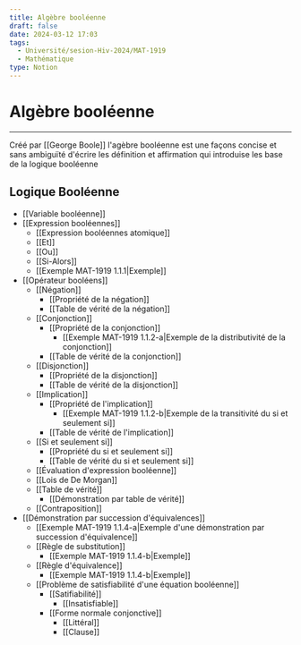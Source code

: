 ```yaml
---
title: Algèbre booléenne
draft: false
date: 2024-03-12 17:03
tags:
  - Université/sesion-Hiv-2024/MAT-1919
  - Mathématique
type: Notion
---
```

# Algèbre booléenne
----
Créé par [[George Boole]] l'agèbre booléenne est une façons concise et sans ambiguïté d'écrire les définition et affirmation qui introduise les base de la logique booléenne 
## Logique Booléenne
- [[Variable booléenne]]
- [[Expression booléennes]]
	- [[Expression booléennes atomique]] 
	- [[Et]]
	- [[Ou]]
	- [[Si-Alors]]
	- [[Exemple MAT-1919 1.1.1|Exemple]]
- [[Opérateur booléens]]
	- [[Négation]]
		- [[Propriété de la négation]]
		- [[Table de vérité de la négation]]
	- [[Conjonction]]
		- [[Propriété de la conjonction]]
			- [[Exemple MAT-1919 1.1.2-a|Exemple de la distributivité de la conjonction]] 
		- [[Table de vérité de la conjonction]]
	- [[Disjonction]]
		- [[Propriété de la disjonction]]
		- [[Table de vérité de la disjonction]]
	- [[Implication]]
		- [[Propriété de l'implication]]
			- [[Exemple MAT-1919 1.1.2-b|Exemple de la transitivité du si et seulement si]] 
		- [[Table de vérité de l'implication]]
	- [[Si et seulement si]]
		- [[Propriété du si et seulement si]] 
		- [[Table de vérité du si et seulement si]]
	- [[Évaluation d'expression booléenne]] 
	- [[Lois de De Morgan]]
	- [[Table de vérité]]
		- [[Démonstration par table de vérité]] 
	- [[Contraposition]]
- [[Démonstration par succession d'équivalences]] 
	- [[Exemple MAT-1919 1.1.4-a|Exemple d'une démonstration par succession d'équivalence]] 
	- [[Règle de substitution]]
		- [[Exemple MAT-1919 1.1.4-b|Exemple]] 
	- [[Règle d'équivalence]]
		- [[Exemple MAT-1919 1.1.4-b|Exemple]] 
	- [[Problème de satisfiabilité d'une équation booléenne]]
		- [[Satifiabilité]]
			- [[Insatisfiable]]
		- [[Forme normale conjonctive]] 
			- [[Littéral]]
			- [[Clause]]
